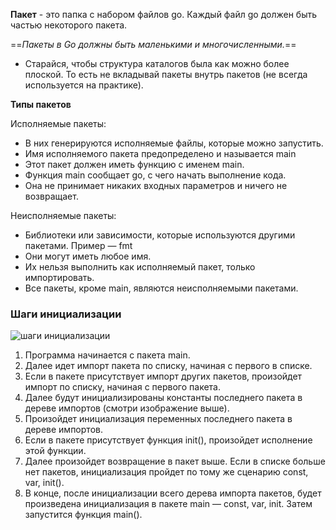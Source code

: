 **Пакет** - это папка с набором файлов go. Каждый файл go должен быть частью некоторого пакета.

==*Пакеты в Go должны быть маленькими и многочисленными.*==

- Старайся, чтобы структура каталогов была как можно более плоской. То есть не вкладывай пакеты внутрь пакетов (не всегда используется на практике).

**Типы пакетов**

Исполняемые пакеты:

- В них генерируются исполняемые файлы, которые можно запустить.
- Имя исполняемого пакета предопределено и называется main
- Этот пакет должен иметь функцию с именем main.
- Функция main сообщает go, с чего начать выполнение кода.
- Она не принимает никаких входных параметров и ничего не возвращает.

Неисполняемые пакеты:

- Библиотеки или зависимости, которые используются другими пакетами. Пример — fmt
- Они могут иметь любое имя.
- Их нельзя выполнить как исполняемый пакет, только импортировать.
- Все пакеты, кроме main, являются неисполняемыми пакетами.

### Шаги инициализации

![шаги инициализации](QueuePackage.png)

1. Программа начинается с пакета main.
2. Далее идет импорт пакета по списку, начиная с первого в списке.
3. Если в пакете присутствует импорт других пакетов, произойдет импорт по списку, начиная с первого пакета.
4. Далее будут инициализированы константы последнего пакета в дереве импортов (смотри изображение выше).
5. Произойдет инициализация переменных последнего пакета в дереве импортов.
6. Если в пакете присутствует функция init(), произойдет исполнение этой функции.
7. Далее произойдет возвращение в пакет выше. Если в списке больше нет пакетов, инициализация пройдет по тому же сценарию const, var, init().
8. В конце, после инициализации всего дерева импорта пакетов, будет произведена инициализация в пакете main — const, var, init. Затем запустится функция main().